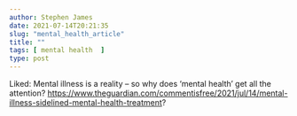 ```yaml
---
author: Stephen James
date: 2021-07-14T20:21:35
slug: "mental_health_article"
title: ""
tags: [ mental health  ]
type: post
---
```

Liked: Mental illness is a reality – so why does ‘mental health’ get all the attention? 
https://www.theguardian.com/commentisfree/2021/jul/14/mental-illness-sidelined-mental-health-treatment?
